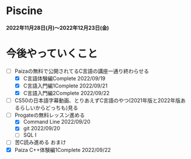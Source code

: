 # Piscine
**2022年11月28日(月)～2022年12月23日(金)**

# 今後やっていくこと
- [ ] Paizaの無料で公開されてるC言語の講座一通り終わらせる
  - [x] C言語体験編Complete 2022/09/19
  - [x] C言語入門編1Complete 2022/09/21
  - [x] C言語入門編2Complete 2022/09/22
- [ ] CS50の日本語字幕動画、とりあえずC言語のやつ(2021年版と2022年版あるらしいからどっちも)見る
- [ ] Progateの無料レッスン進める
  - [x] Command Line 2022/09/20
  - [x] git 2022/09/20
  - [ ] SQL Ⅰ
- [ ] 苦C読み進める
おまけ
- [x] Paiza C++体験編1Complete 2022/09/22
